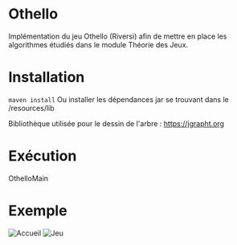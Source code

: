 # Othello
Implémentation du jeu Othello (Riversi) afin de mettre en place les algorithmes étudiés dans le module Théorie des Jeux.

# Installation
```maven install```
Ou installer les dépendances jar se trouvant dans le /resources/lib

Bibliothèque utilisée pour le dessin de l'arbre : https://jgrapht.org

# Exécution
OthelloMain

# Exemple

![Accueil](home_screen.PNG)
![Jeu](game_screen.PNG)
